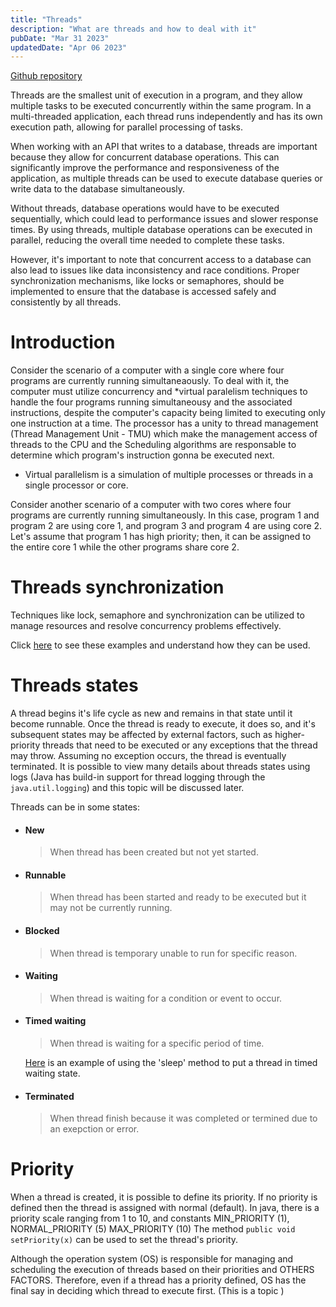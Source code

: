 ```yaml
---
title: "Threads"
description: "What are threads and how to deal with it"
pubDate: "Mar 31 2023"
updatedDate: "Apr 06 2023"
---
```


<a href="https://github.com/netodotcom/threads" target="_blank" rel="noopener noreferrer">Github repository</a>

Threads are the smallest unit of execution in a program, and they allow multiple tasks to be executed concurrently within the same program. In a multi-threaded application, each thread runs independently and has its own execution path, allowing for parallel processing of tasks.

When working with an API that writes to a database, threads are important because they allow for concurrent database operations. This can significantly improve the performance and responsiveness of the application, as multiple threads can be used to execute database queries or write data to the database simultaneously.

Without threads, database operations would have to be executed sequentially, which could lead to performance issues and slower response times. By using threads, multiple database operations can be executed in parallel, reducing the overall time needed to complete these tasks.

However, it's important to note that concurrent access to a database can also lead to issues like data inconsistency and race conditions. Proper synchronization mechanisms, like locks or semaphores, should be implemented to ensure that the database is accessed safely and consistently by all threads.

# Introduction

Consider the scenario of a computer with a single core where four programs are currently running simultaneaously. To deal with it, the computer must utilize concurrency and *virtual paralelism techniques to handle the four programs running simultaneousy and the associated instructions, despite the computer's capacity being limited to executing only one instruction at a time.
The processor has a unity to thread management (Thread Management Unit - TMU) which make the management access of threads to the CPU and the Scheduling algorithms are responsable to determine which program's instruction gonna be executed next.

* Virtual parallelism is a simulation of multiple processes or threads in a single processor or core.

Consider another scenario of a computer with two cores where four programs are currently running simultaneously. In this case, program 1 and program 2 are using core 1, and program 3 and program 4 are using core 2. 
Let's assume that program 1 has high priority; then, it can be assigned to the entire core 1 while the other programs share core 2.

# Threads synchronization

Techniques like lock, semaphore and synchronization can be utilized to manage resources and resolve concurrency problems effectively.

Click <a href="https://github.com/netodotcom/threads/tree/main/Conflicts" target="_blank" rel="noopener noreferrer">here</a> to see these examples and understand how they can be used.

# Threads states

A thread begins it's life cycle as new and remains in that state until it become runnable.
Once the thread is ready to execute, it does so, and it's subsequent states may be affected by external factors, such as higher-priority threads that need to be executed or any exceptions that the thread may throw.
Assuming no exception occurs, the thread is eventually terminated. It is possible to view many details about threads states using logs (Java has build-in support for thread logging through the ```java.util.logging```) and this topic will be discussed later.

Threads can be in some states:

* #### New
    > When thread has been created but not yet started.


* #### Runnable
    > When thread has been started and ready to be executed but it may not be currently running.


* #### Blocked
    > When thread is temporary unable to run for specific reason.


* #### Waiting
    > When thread is waiting for a condition or event to occur.


* #### Timed waiting
    > When thread is waiting for a specific period of time.

    <a href="https://github.com/netodotcom/threads/blob/main/Sleep/Sleep.java" target="_blank" rel="noopener noreferrer">Here</a> is an example of using the 'sleep' method to put a thread in timed waiting state.


* #### Terminated
    > When thread finish because it was completed or termined due to an exepction or error.

# Priority

When a thread is created, it is possible to define its priority. If no priority is defined then the thread is assigned with normal (default).
In java, there is a priority scale ranging from 1 to 10, and constants MIN_PRIORITY (1), NORMAL_PRIORITY (5) MAX_PRIORITY (10)
The method ```public void setPriority(x)``` can be used to set the thread's priority.

Although the operation system (OS) is responsible for managing and scheduling the execution of threads based on their priorities and OTHERS FACTORS. Therefore, even if a thread has a priority defined, OS has the final say in deciding which thread to execute first.
(This is a topic )